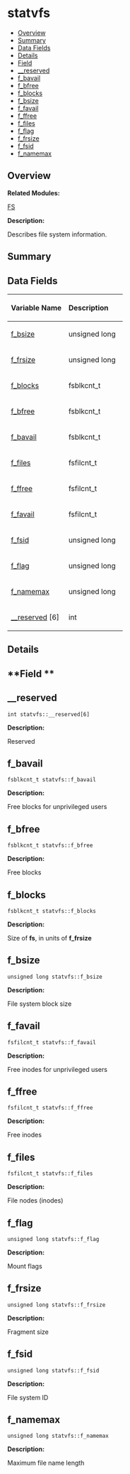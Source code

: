 # statvfs<a name="EN-US_TOPIC_0000001055678142"></a>

-   [Overview](#section2044054788165637)
-   [Summary](#section1184727561165637)
-   [Data Fields](#pub-attribs)
-   [Details](#section1267364075165637)
-   [Field](#section1524441371165637)
-   [\_\_reserved](#a57b706767c1a69cdb86c33e7196fe647)
-   [f\_bavail](#a38e0b0109797e233de83ff9e8c4d0520)
-   [f\_bfree](#ab004873a74b951610b969a222116dccb)
-   [f\_blocks](#a83b2d1725a43fef463597eda75b7af1b)
-   [f\_bsize](#a3400d89a2627d6313da0cb39ff6209ec)
-   [f\_favail](#a6f336f60b6cba33b9380181ef413022f)
-   [f\_ffree](#a601437cadd9c607cba0c653706af3d22)
-   [f\_files](#a38f6a9335cabe3bff82c2d96cc538e6f)
-   [f\_flag](#adb8f52b3e1b3a90358ec3e97e56aafcd)
-   [f\_frsize](#af01dafa58ce2f665bc8b6ba1741f1896)
-   [f\_fsid](#a1a180e536ad58f06b0c05d913d0ae9cf)
-   [f\_namemax](#a138cd6cae031d89d7ae90649fb667696)

## **Overview**<a name="section2044054788165637"></a>

**Related Modules:**

[FS](fs.md)

**Description:**

Describes file system information. 

## **Summary**<a name="section1184727561165637"></a>

## Data Fields<a name="pub-attribs"></a>

<a name="table1792759314165637"></a>
<table><thead align="left"><tr id="row2026818172165637"><th class="cellrowborder" valign="top" width="50%" id="mcps1.1.3.1.1"><p id="p931549021165637"><a name="p931549021165637"></a><a name="p931549021165637"></a>Variable Name</p>
</th>
<th class="cellrowborder" valign="top" width="50%" id="mcps1.1.3.1.2"><p id="p1633803627165637"><a name="p1633803627165637"></a><a name="p1633803627165637"></a>Description</p>
</th>
</tr>
</thead>
<tbody><tr id="row2001834583165637"><td class="cellrowborder" valign="top" width="50%" headers="mcps1.1.3.1.1 "><p id="p953761690165637"><a name="p953761690165637"></a><a name="p953761690165637"></a><a href="statvfs.md#a3400d89a2627d6313da0cb39ff6209ec">f_bsize</a></p>
</td>
<td class="cellrowborder" valign="top" width="50%" headers="mcps1.1.3.1.2 "><p id="p356960123165637"><a name="p356960123165637"></a><a name="p356960123165637"></a>unsigned long </p>
</td>
</tr>
<tr id="row699021029165637"><td class="cellrowborder" valign="top" width="50%" headers="mcps1.1.3.1.1 "><p id="p2124330337165637"><a name="p2124330337165637"></a><a name="p2124330337165637"></a><a href="statvfs.md#af01dafa58ce2f665bc8b6ba1741f1896">f_frsize</a></p>
</td>
<td class="cellrowborder" valign="top" width="50%" headers="mcps1.1.3.1.2 "><p id="p1816512097165637"><a name="p1816512097165637"></a><a name="p1816512097165637"></a>unsigned long </p>
</td>
</tr>
<tr id="row1017889646165637"><td class="cellrowborder" valign="top" width="50%" headers="mcps1.1.3.1.1 "><p id="p1137399787165637"><a name="p1137399787165637"></a><a name="p1137399787165637"></a><a href="statvfs.md#a83b2d1725a43fef463597eda75b7af1b">f_blocks</a></p>
</td>
<td class="cellrowborder" valign="top" width="50%" headers="mcps1.1.3.1.2 "><p id="p530731059165637"><a name="p530731059165637"></a><a name="p530731059165637"></a>fsblkcnt_t </p>
</td>
</tr>
<tr id="row1837501157165637"><td class="cellrowborder" valign="top" width="50%" headers="mcps1.1.3.1.1 "><p id="p532718118165637"><a name="p532718118165637"></a><a name="p532718118165637"></a><a href="statvfs.md#ab004873a74b951610b969a222116dccb">f_bfree</a></p>
</td>
<td class="cellrowborder" valign="top" width="50%" headers="mcps1.1.3.1.2 "><p id="p1290920164165637"><a name="p1290920164165637"></a><a name="p1290920164165637"></a>fsblkcnt_t </p>
</td>
</tr>
<tr id="row1983035060165637"><td class="cellrowborder" valign="top" width="50%" headers="mcps1.1.3.1.1 "><p id="p921892712165637"><a name="p921892712165637"></a><a name="p921892712165637"></a><a href="statvfs.md#a38e0b0109797e233de83ff9e8c4d0520">f_bavail</a></p>
</td>
<td class="cellrowborder" valign="top" width="50%" headers="mcps1.1.3.1.2 "><p id="p1759613905165637"><a name="p1759613905165637"></a><a name="p1759613905165637"></a>fsblkcnt_t </p>
</td>
</tr>
<tr id="row791551050165637"><td class="cellrowborder" valign="top" width="50%" headers="mcps1.1.3.1.1 "><p id="p1226820710165637"><a name="p1226820710165637"></a><a name="p1226820710165637"></a><a href="statvfs.md#a38f6a9335cabe3bff82c2d96cc538e6f">f_files</a></p>
</td>
<td class="cellrowborder" valign="top" width="50%" headers="mcps1.1.3.1.2 "><p id="p827153462165637"><a name="p827153462165637"></a><a name="p827153462165637"></a>fsfilcnt_t </p>
</td>
</tr>
<tr id="row1926025095165637"><td class="cellrowborder" valign="top" width="50%" headers="mcps1.1.3.1.1 "><p id="p435081367165637"><a name="p435081367165637"></a><a name="p435081367165637"></a><a href="statvfs.md#a601437cadd9c607cba0c653706af3d22">f_ffree</a></p>
</td>
<td class="cellrowborder" valign="top" width="50%" headers="mcps1.1.3.1.2 "><p id="p647566463165637"><a name="p647566463165637"></a><a name="p647566463165637"></a>fsfilcnt_t </p>
</td>
</tr>
<tr id="row283375812165637"><td class="cellrowborder" valign="top" width="50%" headers="mcps1.1.3.1.1 "><p id="p1476386138165637"><a name="p1476386138165637"></a><a name="p1476386138165637"></a><a href="statvfs.md#a6f336f60b6cba33b9380181ef413022f">f_favail</a></p>
</td>
<td class="cellrowborder" valign="top" width="50%" headers="mcps1.1.3.1.2 "><p id="p14203768165637"><a name="p14203768165637"></a><a name="p14203768165637"></a>fsfilcnt_t </p>
</td>
</tr>
<tr id="row1485160688165637"><td class="cellrowborder" valign="top" width="50%" headers="mcps1.1.3.1.1 "><p id="p295392197165637"><a name="p295392197165637"></a><a name="p295392197165637"></a><a href="statvfs.md#a1a180e536ad58f06b0c05d913d0ae9cf">f_fsid</a></p>
</td>
<td class="cellrowborder" valign="top" width="50%" headers="mcps1.1.3.1.2 "><p id="p1211103700165637"><a name="p1211103700165637"></a><a name="p1211103700165637"></a>unsigned long </p>
</td>
</tr>
<tr id="row408352132165637"><td class="cellrowborder" valign="top" width="50%" headers="mcps1.1.3.1.1 "><p id="p542515778165637"><a name="p542515778165637"></a><a name="p542515778165637"></a><a href="statvfs.md#adb8f52b3e1b3a90358ec3e97e56aafcd">f_flag</a></p>
</td>
<td class="cellrowborder" valign="top" width="50%" headers="mcps1.1.3.1.2 "><p id="p1062726209165637"><a name="p1062726209165637"></a><a name="p1062726209165637"></a>unsigned long </p>
</td>
</tr>
<tr id="row971797808165637"><td class="cellrowborder" valign="top" width="50%" headers="mcps1.1.3.1.1 "><p id="p52349245165637"><a name="p52349245165637"></a><a name="p52349245165637"></a><a href="statvfs.md#a138cd6cae031d89d7ae90649fb667696">f_namemax</a></p>
</td>
<td class="cellrowborder" valign="top" width="50%" headers="mcps1.1.3.1.2 "><p id="p832210954165637"><a name="p832210954165637"></a><a name="p832210954165637"></a>unsigned long </p>
</td>
</tr>
<tr id="row383831073165637"><td class="cellrowborder" valign="top" width="50%" headers="mcps1.1.3.1.1 "><p id="p1884302589165637"><a name="p1884302589165637"></a><a name="p1884302589165637"></a><a href="statvfs.md#a57b706767c1a69cdb86c33e7196fe647">__reserved</a> [6]</p>
</td>
<td class="cellrowborder" valign="top" width="50%" headers="mcps1.1.3.1.2 "><p id="p510802318165637"><a name="p510802318165637"></a><a name="p510802318165637"></a>int </p>
</td>
</tr>
</tbody>
</table>

## **Details**<a name="section1267364075165637"></a>

## **Field **<a name="section1524441371165637"></a>

## \_\_reserved<a name="a57b706767c1a69cdb86c33e7196fe647"></a>

```
int statvfs::__reserved[6]
```

 **Description:**

Reserved 

## f\_bavail<a name="a38e0b0109797e233de83ff9e8c4d0520"></a>

```
fsblkcnt_t statvfs::f_bavail
```

 **Description:**

Free blocks for unprivileged users 

## f\_bfree<a name="ab004873a74b951610b969a222116dccb"></a>

```
fsblkcnt_t statvfs::f_bfree
```

 **Description:**

Free blocks 

## f\_blocks<a name="a83b2d1725a43fef463597eda75b7af1b"></a>

```
fsblkcnt_t statvfs::f_blocks
```

 **Description:**

Size of  **fs**, in units of  **f\_frsize** 

## f\_bsize<a name="a3400d89a2627d6313da0cb39ff6209ec"></a>

```
unsigned long statvfs::f_bsize
```

 **Description:**

File system block size 

## f\_favail<a name="a6f336f60b6cba33b9380181ef413022f"></a>

```
fsfilcnt_t statvfs::f_favail
```

 **Description:**

Free inodes for unprivileged users 

## f\_ffree<a name="a601437cadd9c607cba0c653706af3d22"></a>

```
fsfilcnt_t statvfs::f_ffree
```

 **Description:**

Free inodes 

## f\_files<a name="a38f6a9335cabe3bff82c2d96cc538e6f"></a>

```
fsfilcnt_t statvfs::f_files
```

 **Description:**

File nodes \(inodes\) 

## f\_flag<a name="adb8f52b3e1b3a90358ec3e97e56aafcd"></a>

```
unsigned long statvfs::f_flag
```

 **Description:**

Mount flags 

## f\_frsize<a name="af01dafa58ce2f665bc8b6ba1741f1896"></a>

```
unsigned long statvfs::f_frsize
```

 **Description:**

Fragment size 

## f\_fsid<a name="a1a180e536ad58f06b0c05d913d0ae9cf"></a>

```
unsigned long statvfs::f_fsid
```

 **Description:**

File system ID 

## f\_namemax<a name="a138cd6cae031d89d7ae90649fb667696"></a>

```
unsigned long statvfs::f_namemax
```

 **Description:**

Maximum file name length 

